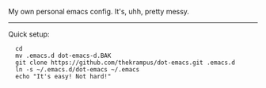 My own personal emacs config. It's, uhh, pretty messy.

--------------------------------------------------------------

Quick setup:

      cd
      mv .emacs.d dot-emacs-d.BAK
      git clone https://github.com/thekrampus/dot-emacs.git .emacs.d
      ln -s ~/.emacs.d/dot-emacs ~/.emacs
      echo "It's easy! Not hard!"